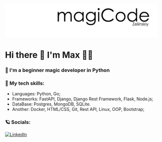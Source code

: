 ![Header](https://github.com/MaksimZelinskiy/MaksimZelinskiy/blob/main/images/magicode.png)
# Hi there 👋  I'm Max 👨‍💻

### 🧙 I'm a beginner magic developer in Python
### 🦾 My tech skills:
  - Languages: Python, Go; 
  - Frameworks: FastAPI, Django, Django Rest Framework, Flask, Node.js;
  - DataBase: Postgres, MongoDB, SQLite.
  - Another: Docker, HTML/CSS, Git, Rest API, Linux, OOP, Bootstrap;
### 🪐 Socials:
[![LinkedIn](https://img.shields.io/badge/-LinkedIn-ffffff?style=for-the-badge&logo=Linkedin&logoColor=007BB6)](https://www.linkedin.com/in/maksim-zelinskiy/)
